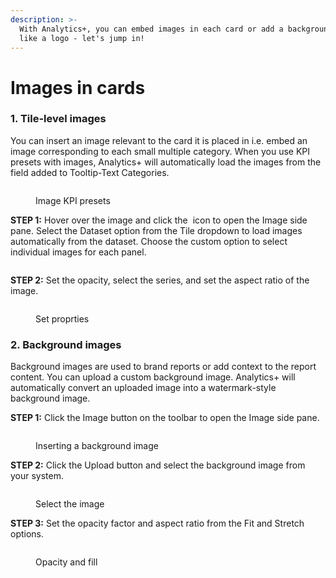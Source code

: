 ```yaml
---
description: >-
  With Analytics+, you can embed images in each card or add a background image
  like a logo - let's jump in!
---
```


# Images in cards

### 1. Tile-level images

You can insert an image relevant to the card it is placed in i.e. embed an image corresponding to each small multiple category. When you use KPI presets with images, Analytics+ will automatically load the images from the field added to Tooltip-Text Categories.

<figure><img src="../../.gitbook/assets/image (125).png" alt=""><figcaption><p>Image KPI presets</p></figcaption></figure>

**STEP 1:** Hover over the image and click the <img src="../../.gitbook/assets/image (126).png" alt="" data-size="line"> icon to open the Image side pane. Select the Dataset option from the Tile dropdown to load images automatically from the dataset. Choose the custom option to select individual images for each panel.

<figure><img src="../../.gitbook/assets/image (127).png" alt=""><figcaption></figcaption></figure>

**STEP 2:** Set the opacity, select the series, and set the aspect ratio of the image.

<figure><img src="../../.gitbook/assets/image (128).png" alt=""><figcaption><p>Set proprties</p></figcaption></figure>

### 2. Background images

Background images are used to brand reports or add context to the report content. You can upload a custom background image. Analytics+ will automatically convert an uploaded image into a watermark-style background image.

**STEP 1:** Click the Image button on the toolbar to open the Image side pane.

<figure><img src="../../.gitbook/assets/image (129).png" alt=""><figcaption><p>Inserting a background image</p></figcaption></figure>

**STEP 2:** Click the Upload button and select the background image from your system.

<figure><img src="../../.gitbook/assets/image (130).png" alt=""><figcaption><p>Select the image</p></figcaption></figure>

**STEP 3:** Set the opacity factor and aspect ratio from the Fit and Stretch options.

<figure><img src="../../.gitbook/assets/image (131).png" alt=""><figcaption><p>Opacity and fill</p></figcaption></figure>
